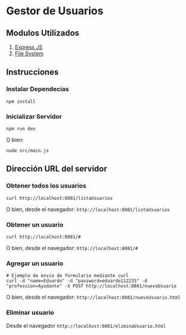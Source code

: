 # Gestor de Usuarios

## Modulos Utilizados
1. [Express JS](https://expressjs.com/en/starter/installing.html) 
2. [File System](https://nodejs.org/api/fs.html) 

## Instrucciones

### Instalar Dependecias

```
npm install
```

### Inicializar Servidor

```
npm run dev
```

O bien:

```
node src/main.js
```

## Dirección URL del servidor

### Obtener todos los usuarios
```
curl http://localhost:8081/listaUsuarios
```

O bien, desde el navegador: `http://localhost:8081/listaUsuarios`

### Obtener un usuario
```
curl http://localhost:8081/#
```

O bien, desde el navegador: `http://localhost:8081/#`

### Agregar un usuario
```
# Ejemplo de envio de formulario mediante curl
curl -d "name=Eduardo" -d "password=eduardo112233" -d "profession=Ayudante" -X POST http://localhost:8081/nuevoUsuario
```

O bien, desde el navegador: `http://localhost:8081/nuevoUsuario.html`

### Eliminar usuario 

Desde el navegador `http://localhost:8081/eliminaUsuario.html`

